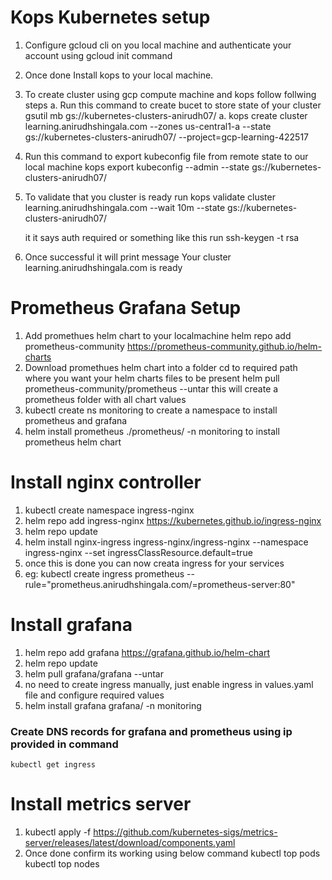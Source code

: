 # Kops Kubernetes setup
1. Configure gcloud cli on you local machine and authenticate your account using gcloud init command
2. Once done Install kops to your local machine.
3. To create cluster using gcp compute machine and kops follow follwing steps
    a. Run this command to create bucet to store state of your cluster gsutil mb gs://kubernetes-clusters-anirudh07/
    a. kops create cluster learning.anirudhshingala.com --zones us-central1-a --state gs://kubernetes-clusters-anirudh07/ --project=gcp-learning-422517
4. Run this command to export kubeconfig file from remote state to our local machine
    kops export kubeconfig --admin --state gs://kubernetes-clusters-anirudh07/
5. To validate that you cluster is ready run 
    kops validate cluster learning.anirudhshingala.com --wait 10m --state gs://kubernetes-clusters-anirudh07/

    it it says auth required or something like this run
    ssh-keygen -t rsa
6. Once successful it will print message 
    Your cluster learning.anirudhshingala.com is ready

# Prometheus Grafana Setup
1. Add promethues helm chart to your localmachine
   helm repo add prometheus-community https://prometheus-community.github.io/helm-charts
2. Download promethues helm chart into a folder
   cd to required path where you want your helm charts files to be present
   helm pull prometheus-community/prometheus --untar this will create a prometheus folder with all chart values
3. kubectl create ns monitoring to create a namespace to install prometheus and grafana
4. helm install prometheus ./prometheus/ -n monitoring to install prometheus helm chart

# Install nginx controller
1. kubectl create namespace ingress-nginx
2. helm repo add ingress-nginx https://kubernetes.github.io/ingress-nginx
3. helm repo update
4. helm install nginx-ingress ingress-nginx/ingress-nginx --namespace ingress-nginx --set ingressClassResource.default=true
5. once this is done you can now creata ingress for your services
6. eg: kubectl create ingress prometheus --rule="prometheus.anirudhshingala.com/=prometheus-server:80" 

# Install grafana
1. helm repo add grafana https://grafana.github.io/helm-chart
2. helm repo update
3. helm pull grafana/grafana --untar
4. no need to create ingress manually, just enable ingress in values.yaml file and configure required values
5. helm install grafana grafana/ -n monitoring

### Create DNS records for grafana and prometheus using ip provided in command 
    kubectl get ingress 


# Install metrics server
1. kubectl apply -f https://github.com/kubernetes-sigs/metrics-server/releases/latest/download/components.yaml
2. Once done confirm its working using below command
    kubectl top pods
    kubectl top nodes